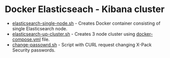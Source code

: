 # Docker Elasticseach - Kibana cluster


* [elasticsearch-single-node.sh](elasticsearch-single-node.sh) - Creates Docker container consisting of single Elasticsearch node.
* [elasticsearch-up-cluster.sh](elasticsearch-up-cluster.sh) - Creates 3 node cluster using [docker-compose.yml](docker-compose.yml) file.
* [change-passowrd.sh](change-passowrd.sh) - Script with CURL request changing X-Pack Security passwords.